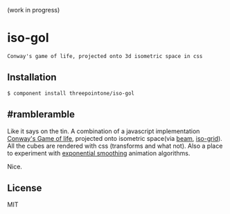 (work in progress) 
# iso-gol

    Conway's game of life, projected onto 3d isometric space in css

## Installation

    $ component install threepointone/iso-gol

## #rambleramble
Like it says on the tin. A combination of a javascript implementation [Conway's Game of life](http://en.wikipedia.org/wiki/Conway's_Game_of_Life), projected onto isometric space(via [beam](http://github.com/threepointone/beam), [iso-grid](https://github.com/threepointone/iso-grid)). All the cubes are rendered with css (transforms and what not). Also a place to experiment with [exponential smoothing](http://en.wikipedia.org/wiki/Exponential_smoothing) animation algorithms.

Nice. 

## License

  MIT
